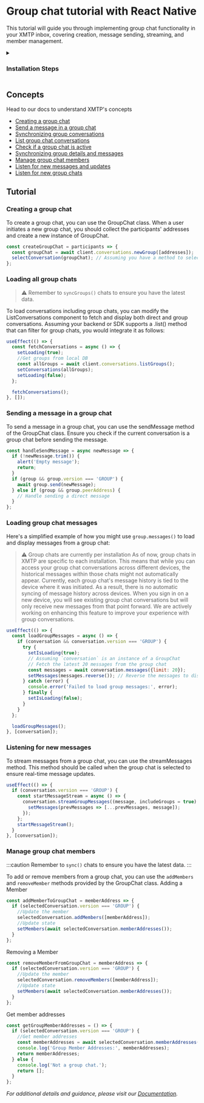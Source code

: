 # Group chat tutorial with React Native

This tutorial will guide you through implementing group chat functionality in your XMTP inbox, covering creation, message sending, streaming, and member management.

<details>
<summary>

<h3>Installation Steps</h3></summary>

### Prerequisites

- Node.js
- npm or Yarn
- React Native CLI
- Xcode (for iOS)

### 1. Initialize react native project

If you haven't already created a React Native project, start by initializing one:

```bash
npx react-native init xmtprn
```

### 2. Install expo modules

Install the latest Expo modules:

```bash
npx install-expo-modules@latest
```

### 3. Install XMTP react native sdk

Install the XMTP React Native SDK using npm:

```bash
npm install @xmtp/react-native-sdk
```

### 4. Update podfile for ios

Update the Podfile to set the minimum iOS platform. Open the `Podfile` in your iOS directory and modify the platform line:

```ruby
platform :ios, '16.0'
```

### 5. Update xcode target

Ensure your Xcode project's target is updated to iOS 16.0 or higher.

### 6. Add Babel plugin

Install the Babel plugin required for the XMTP SDK:

```bash
npm add @babel/plugin-proposal-export-namespace-from
```

### 7. Configure babel

Update your Babel configuration. Open your `babel.config.js` and add the plugin:

```javascript
module.exports = {
  presets: ['module:@react-native/babel-preset'],
  plugins: ['@babel/plugin-proposal-export-namespace-from'],
};
```

### 8. Install ios pods

Navigate to the iOS directory and install the necessary pods:

```bash
cd ios && pod install && cd ..
```

### 9. Start the application

Finally, start your React Native application:

```bash
npm run ios
```

</details>

## Concepts

Head to our docs to understand XMTP's concepts

- [Creating a group chat](https://xmtp.org/docs/build/group-chat)
- [Send a message in a group chat](https://xmtp.org/docs/build/group-chat)
- [Synchronizing group conversations](https://xmtp.org/docs/build/group-chat)
- [List group chat conversations](https://xmtp.org/docs/build/group-chat)
- [Check if a group chat is active](https://xmtp.org/docs/build/group-chat)
- [Synchronizing group details and messages](https://xmtp.org/docs/build/group-chat)
- [Manage group chat members](https://xmtp.org/docs/build/group-chat)
- [Listen for new messages and updates](https://xmtp.org/docs/build/group-chat)
- [Listen for new group chats](https://xmtp.org/docs/build/group-chat)

## Tutorial

### Creating a group chat

To create a group chat, you can use the GroupChat class. When a user initiates a new group chat, you should collect the participants' addresses and create a new instance of GroupChat.

```jsx
const createGroupChat = participants => {
  const groupChat = await client.conversations.newGroup([addresses]);
  selectConversation(groupChat); // Assuming you have a method to select the current conversation
};
```

### Loading all group chats

> :warning: Remember to `syncGroups()` chats to ensure you have the latest data.

To load conversations including group chats, you can modify the ListConversations component to fetch and display both direct and group conversations. Assuming your backend or SDK supports a .list() method that can filter for group chats, you would integrate it as follows:

```jsx
useEffect(() => {
  const fetchConversations = async () => {
    setLoading(true);
    //Get groups from local DB
    const allGroups = await client.conversations.listGroups();
    setConversations(allGroups);
    setLoading(false);
  };

  fetchConversations();
}, []);
```

### Sending a message in a group chat

To send a message in a group chat, you can use the sendMessage method of the GroupChat class. Ensure you check if the current conversation is a group chat before sending the message.

```jsx
const handleSendMessage = async newMessage => {
  if (!newMessage.trim()) {
    alert('Empty message');
    return;
  }
  if (group && group.version === 'GROUP') {
    await group.send(newMessage);
  } else if (group && group.peerAddress) {
    // Handle sending a direct message
  }
};
```

### Loading group chat messages

Here's a simplified example of how you might use `group.messages()` to load and display messages from a group chat:

> :warning: Group chats are currently per installation
> As of now, group chats in XMTP are specific to each installation. This means that while you can access your group chat conversations across different devices, the historical messages within those chats might not automatically appear. Currently, each group chat's message history is tied to the device where it was initiated. As a result, there is no automatic syncing of message history across devices. When you sign in on a new device, you will see existing group chat conversations but will only receive new messages from that point forward. We are actively working on enhancing this feature to improve your experience with group conversations.

```jsx
useEffect(() => {
  const loadGroupMessages = async () => {
    if (conversation && conversation.version === 'GROUP') {
      try {
        setIsLoading(true);
        // Assuming `conversation` is an instance of a GroupChat
        // Fetch the latest 20 messages from the group chat
        const messages = await conversation.messages({limit: 20});
        setMessages(messages.reverse()); // Reverse the messages to display the latest at the bottom
      } catch (error) {
        console.error('Failed to load group messages:', error);
      } finally {
        setIsLoading(false);
      }
    }
  };

  loadGroupMessages();
}, [conversation]);
```

### Listening for new messages

To stream messages from a group chat, you can use the streamMessages method. This method should be called when the group chat is selected to ensure real-time message updates.

```jsx
useEffect(() => {
  if (conversation.version === 'GROUP') {
    const startMessageStream = async () => {
      conversation.streamGroupMessages((message, includeGroups = true) => {
        setMessages(prevMessages => [...prevMessages, message]);
      });
    };
    startMessageStream();
  }
}, [conversation]);
```

### Manage group chat members

:::caution
Remember to `sync()` chats to ensure you have the latest data.
:::

To add or remove members from a group chat, you can use the `addMembers` and `removeMember` methods provided by the GroupChat class.
Adding a Member

```jsx
const addMemberToGroupChat = memberAddress => {
  if (selectedConversation.version === 'GROUP') {
    //Update the member
    selectedConversation.addMembers([memberAddress]);
    //Update state
    setMembers(await selectedConversation.memberAddresses());
  }
};
```

Removing a Member

```jsx
const removeMemberFromGroupChat = memberAddress => {
  if (selectedConversation.version === 'GROUP') {
    //Update the member
    selectedConversation.removeMembers([memberAddress]);
    //Update state
    setMembers(await selectedConversation.memberAddresses());
  }
};
```

Get member addresses

```jsx
const getGroupMemberAddresses = () => {
  if (selectedConversation.version === 'GROUP') {
    //Get member addresses
    const memberAddresses = await selectedConversation.memberAddresses();
    console.log('Group Member Addresses:', memberAddresses);
    return memberAddresses;
  } else {
    console.log('Not a group chat.');
    return [];
  }
};
```

_For additional details and guidance, please visit our [Documentation](https://xmtp.org/docs/build/group-chat)._
